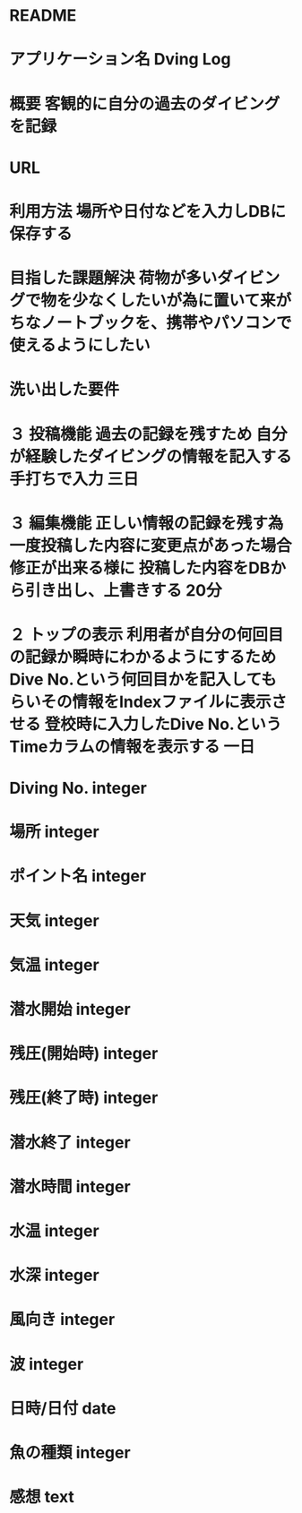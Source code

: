 # README

# アプリケーション名   Dving Log 
# 概要   客観的に自分の過去のダイビングを記録
# URL   
# 利用方法   場所や日付などを入力しDBに保存する
# 目指した課題解決   荷物が多いダイビングで物を少なくしたいが為に置いて来がちなノートブックを、携帯やパソコンで使えるようにしたい
# 洗い出した要件
# ３ 	投稿機能	過去の記録を残すため	自分が経験したダイビングの情報を記入する	手打ちで入力	三日
					
# ３	編集機能	正しい情報の記録を残す為	一度投稿した内容に変更点があった場合修正が出来る様に	投稿した内容をDBから引き出し、上書きする	20分
					
# ２	トップの表示	利用者が自分の何回目の記録か瞬時にわかるようにするため	Dive No.という何回目かを記入してもらいその情報をIndexファイルに表示させる	登校時に入力したDive No.というTimeカラムの情報を表示する	一日


#  Diving No. integer 
#  場所 integer
#  ポイント名 integer
#  天気 integer
#  気温 integer
#  潜水開始 integer
#  残圧(開始時) integer
#  残圧(終了時) integer
#  潜水終了 integer
#  潜水時間 integer
#  水温 integer
#  水深 integer
#  風向き integer
#  波 integer
#  日時/日付 date
#  魚の種類 integer
#  感想 text